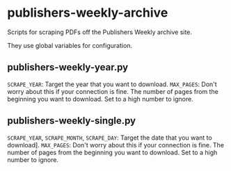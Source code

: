 # publishers-weekly-archive
Scripts for scraping PDFs off the Publishers Weekly archive site.

They use global variables for configuration.

## publishers-weekly-year.py
`SCRAPE_YEAR`: Target the year that you want to download.
`MAX_PAGES`: Don't worry about this if your connection is fine. The number of pages from the beginning you want to download. Set to a high number to ignore.

## publishers-weekly-single.py
`SCRAPE_YEAR`, `SCRAPE_MONTH`, `SCRAPE_DAY`: Target the date that you want to download].
`MAX_PAGES`: Don't worry about this if your connection is fine. The number of pages from the beginning you want to download. Set to a high number to ignore.
